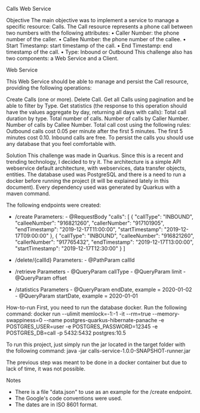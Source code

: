Calls Web Service

Objective
The main objective was to implement a service to manage a specific resource: Calls. 
The Call resource represents a phone call between two numbers with the following attributes:
•	Caller Number: the phone number of the caller.
•	Callee Number: the phone number of the callee.
•	Start Timestamp: start timestamp of the call.
•	End Timestamp: end timestamp of the call.
•	Type: Inbound or Outbound
This challenge also has two components: a Web Service and a Client.

Web Service

This Web Service should be able to manage and persist the Call resource, providing the following operations:

Create Calls (one or more).
Delete Call.
Get all Calls using pagination and be able to filter by Type.
Get statistics (the response to this operation should have the values aggregate by day, returning all days with calls):
Total call duration by type.
Total number of calls.
Number of calls by Caller Number.
Number of calls by Callee Number.
Total call cost using the following rules:
Outbound calls cost 0.05 per minute after the first 5 minutes. The first 5 minutes cost 0.10.
Inbound calls are free.
To persist the calls you should use any database that you feel comfortable with.

Solution
This challenge was made in Quarkus. Since this is a recent and trending technology, I decided to try it. The architecture is a simple API webservice default architecture, with webservices, data transfer objects, entities.
The database used was PostgreSQL and there is a need to run a docker before running the project (it will be explained lately in this document).
Every dependency used was generated by Quarkus with a maven command.

The following endpoints were created:
- /create
    Parameters:
        - @RequestBody "calls": [
                    {
                        "callType": "INBOUND",
                        "calleeNumber": "916821260",
                        "callerNumber": "917101905",
                        "endTimestamp": "2019-12-17T11:00:00",
                        "startTimestamp": "2019-12-17T09:00:00"
                    },
                    {
                        "callType": "INBOUND",
                        "calleeNumber": "916821260",
                        "callerNumber": "917765432",
                        "endTimestamp": "2019-12-17T13:00:00",
                        "startTimestamp": "2019-12-17T12:30:00"
                    }
                ]

- /delete/{callId}
    Parameters:
        - @PathParam callId 

- /retrieve
    Parameters
        - @QueryParam callType 
        - @QueryParam limit 
        - @QueryParam offset

- /statistics
    Parameters
        - @QueryParam endDate, example = 2020-01-02
        - @QueryParam startDate, example = 2020-01-01

How-to-run
First, you need to run the database docker. Run the following command:
    docker run --ulimit memlock=-1:-1 -it --rm=true --memory-swappiness=0 --name postgres-quarkus-hibernate-panache -e POSTGRES_USER=user -e POSTGRES_PASSWORD=12345 -e POSTGRES_DB=call -p 5432:5432 postgres:10.5

To run this project, just simply run the jar located in the target folder with the following command:
    java -jar calls-service-1.0.0-SNAPSHOT-runner.jar

The previous step was meant to be done in a docker container but due to lack of time, it was not possible.

Notes
- There is a file "data.json" to use as an example for the /create endpoint.
- The Google's code conventions were used.
- The dates are in ISO 8601 format.